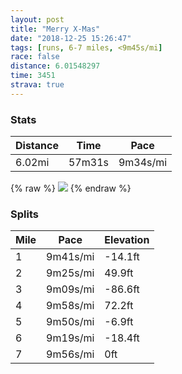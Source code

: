 ```yaml
---
layout: post
title: "Merry X-Mas"
date: "2018-12-25 15:26:47"
tags: [runs, 6-7 miles, <9m45s/mi]
race: false
distance: 6.01548297
time: 3451
strava: true
---
```


### Stats

| Distance | Time | Pace |
|----------|------|------|
|6.02mi|57m31s|9m34s/mi|

{% raw %}
<img src='https://maps.googleapis.com/maps/api/staticmap?maptype=roadmap&path=enc:shywF`~obMeCm@fAiK}NaKByP_GwE}BgFeGgCsFt@iGyIaQmE}PoOu@oNyA_CyZ_T{TEaMmL_M{@oEyGyAhCpAxCO~CiOiFeExIy@vHf@nB~CE`C_FfHiA~F~KjD~BrDxKtKdG`DrFvG|@vHpPvCtAbMgAnJxKdIn@lTnZtOt@|B|GpNdHnLxOhCbA&key=AIzaSyC1MId7bFpkLXNAaYhBSTb8jLyiSqzbDtM&size=800x800&markers=color:yellow|label:S|40.76698,-73.97873&markers=color:green|label:F|40.769029999999994,-73.98012999999999'>
{% endraw %}

### Splits

| Mile | Pace | Elevation |
|------|------|-----------|
|1|9m41s/mi|-14.1ft|
|2|9m25s/mi|49.9ft|
|3|9m09s/mi|-86.6ft|
|4|9m58s/mi|72.2ft|
|5|9m50s/mi|-6.9ft|
|6|9m19s/mi|-18.4ft|
|7|9m56s/mi|0ft|
